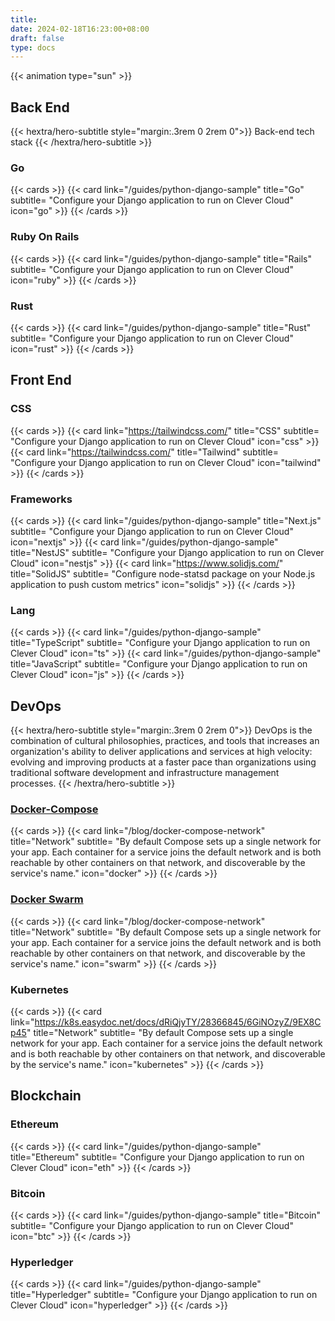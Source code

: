 ```yaml
---
title:
date: 2024-02-18T16:23:00+08:00
draft: false
type: docs
---
```


{{< animation type="sun" >}}

## Back End
{{< hextra/hero-subtitle style="margin:.3rem 0 2rem 0">}}
  Back-end tech stack
{{< /hextra/hero-subtitle >}}

### Go
{{< cards >}}
  {{< card link="/guides/python-django-sample" title="Go" subtitle= "Configure your Django application to run on Clever Cloud" icon="go" >}}
{{< /cards >}}

### Ruby On Rails
{{< cards >}}
  {{< card link="/guides/python-django-sample" title="Rails" subtitle= "Configure your Django application to run on Clever Cloud" icon="ruby" >}}
{{< /cards >}}

### Rust
{{< cards >}}
  {{< card link="/guides/python-django-sample" title="Rust" subtitle= "Configure your Django application to run on Clever Cloud" icon="rust" >}}
{{< /cards >}}

## Front End
### CSS
{{< cards >}}
  {{< card link="https://tailwindcss.com/" title="CSS" subtitle= "Configure your Django application to run on Clever Cloud" icon="css" >}}
  {{< card link="https://tailwindcss.com/" title="Tailwind" subtitle= "Configure your Django application to run on Clever Cloud" icon="tailwind" >}}
{{< /cards >}}

### Frameworks
{{< cards >}}
  {{< card link="/guides/python-django-sample" title="Next.js" subtitle= "Configure your Django application to run on Clever Cloud" icon="nextjs" >}}
  {{< card link="/guides/python-django-sample" title="NestJS" subtitle= "Configure your Django application to run on Clever Cloud" icon="nestjs" >}}
  {{< card link="https://www.solidjs.com/" title="SolidJS" subtitle= "Configure node-statsd package on your Node.js application to push custom metrics" icon="solidjs" >}}
{{< /cards >}}

### Lang
{{< cards >}}
  {{< card link="/guides/python-django-sample" title="TypeScript" subtitle= "Configure your Django application to run on Clever Cloud" icon="ts" >}}
  {{< card link="/guides/python-django-sample" title="JavaScript" subtitle= "Configure your Django application to run on Clever Cloud" icon="js" >}}
{{< /cards >}}

## DevOps
{{< hextra/hero-subtitle style="margin:.3rem 0 2rem 0">}}
  DevOps is the combination of cultural philosophies, practices, and tools that increases an organization's ability to deliver applications and services at high velocity: evolving and improving products at a faster pace than organizations using traditional software development and infrastructure management processes.
{{< /hextra/hero-subtitle >}}

### [Docker-Compose](https://docs.docker.com/compose/networking/)
{{< cards >}}
  {{< card link="/blog/docker-compose-network" title="Network" subtitle= "By default Compose sets up a single network for your app. Each container for a service joins the default network and is both reachable by other containers on that network, and discoverable by the service's name." icon="docker" >}}
{{< /cards >}}

### [Docker Swarm](https://docs.docker.com/engine/swarm/) 
{{< cards >}}
  {{< card link="/blog/docker-compose-network" title="Network" subtitle= "By default Compose sets up a single network for your app. Each container for a service joins the default network and is both reachable by other containers on that network, and discoverable by the service's name." icon="swarm" >}}
{{< /cards >}}

### Kubernetes
{{< cards >}}
  {{< card link="https://k8s.easydoc.net/docs/dRiQjyTY/28366845/6GiNOzyZ/9EX8Cp45" title="Network" subtitle= "By default Compose sets up a single network for your app. Each container for a service joins the default network and is both reachable by other containers on that network, and discoverable by the service's name." icon="kubernetes" >}}
{{< /cards >}}

## Blockchain
### Ethereum
{{< cards >}}
  {{< card link="/guides/python-django-sample" title="Ethereum" subtitle= "Configure your Django application to run on Clever Cloud" icon="eth" >}}
{{< /cards >}}

### Bitcoin
{{< cards >}}
  {{< card link="/guides/python-django-sample" title="Bitcoin" subtitle= "Configure your Django application to run on Clever Cloud" icon="btc" >}}
{{< /cards >}}

### Hyperledger
{{< cards >}}
  {{< card link="/guides/python-django-sample" title="Hyperledger" subtitle= "Configure your Django application to run on Clever Cloud" icon="hyperledger" >}}
{{< /cards >}}

